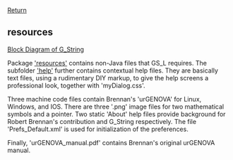 [Return](Structure.md)
## resources ##
[Block Diagram of G_String](img/block.png)  

Package  ['resources'](../../../tree/main/workbench/GS_L/src/resources) contains non-Java files that GS_L requires. The subfolder ['help'](../../../tree/main/workbench/GS_L/src/resources/help) further contains contextual help files. They are basically text files, using a rudimentary DIY markup, to give the help screens a professional look, together with 'myDialog.css'.

Three machine code files contain Brennan's 'urGENOVA' for Linux, Windows, and IOS. There are three '.png' image files for two mathematical symbols and a pointer. Two static 'About' help files provide background for Robert Brennan's contribution and G_String respectively. The file 'Prefs_Default.xml' is used for initialization of the preferences.

Finally, 'urGENOVA_manual.pdf' contains Brennan's original urGENOVA manual.